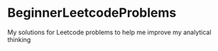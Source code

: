 # BeginnerLeetcodeProblems
My solutions for Leetcode problems to help me improve my analytical thinking
